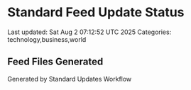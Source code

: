 # Standard Feed Update Status
Last updated: Sat Aug  2 07:12:52 UTC 2025
Categories: technology,business,world

## Feed Files Generated

Generated by Standard Updates Workflow
